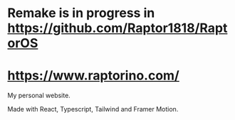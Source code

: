# Remake is in progress in https://github.com/Raptor1818/RaptorOS

# https://www.raptorino.com/
My personal website.

Made with React, Typescript, Tailwind and Framer Motion.
